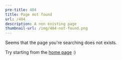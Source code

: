 ```yaml
---
pre-title: 404
title: Page not found
url: /404
description: A non existing page
thumbnail-url: /img/404-not-found.png
---
```


Seems that the page you're searching does not exists.

Try starting from the [home page](/) :)
